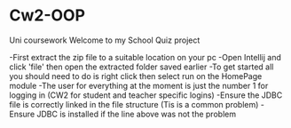 # Cw2-OOP
Uni coursework
Welcome to my School Quiz project

-First extract the zip file to a suitable location on your pc
-Open Intellij and click 'file' then open the extracted folder saved earlier
-To get started all you should need to do is right click then select run on the HomePage module
-The user for everything at the moment is just the number 1 for logging in (CW2 for student and teacher specific logins)
-Ensure the JDBC file is correctly linked in the file structure (Tis is a common problem)
-Ensure JDBC is installed if the line above was not the problem
